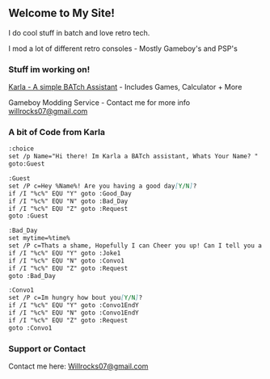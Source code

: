 ## Welcome to My Site!

I do cool stuff in batch and love retro tech.

I mod a lot of different retro consoles - Mostly Gameboy's and PSP's

### Stuff im working on!

[Karla - A simple BATch Assistant](https://github.com/LiamVoid/Karla) - Includes Games, Calculator + More


Gameboy Modding Service - Contact me for more info
willrocks07@gmail.com


### A bit of Code from Karla
```markdown
:choice
set /p Name="Hi there! Im Karla a BATch assistant, Whats Your Name? "
goto:Guest

:Guest
set /P c=Hey %Name%! Are you having a good day[Y/N]?
if /I "%c%" EQU "Y" goto :Good_Day
if /I "%c%" EQU "N" goto :Bad_Day
if /I "%c%" EQU "Z" goto :Request
goto :Guest

:Bad_Day
set mytime=%time%
set /P c=Thats a shame, Hopefully I can Cheer you up! Can I tell you a joke[Y/N]?
if /I "%c%" EQU "Y" goto :Joke1
if /I "%c%" EQU "N" goto :Convo1
if /I "%c%" EQU "Z" goto :Request
goto :Bad_Day

:Convo1
set /P c=Im hungry how bout you[Y/N]?
if /I "%c%" EQU "Y" goto :Convo1EndY
if /I "%c%" EQU "N" goto :Convo1EndY
if /I "%c%" EQU "Z" goto :Request
goto :Convo1
```


<script src="https://gist.github.com/LiamVoid/42ce885968ab72d48685a5932ca45e37.js"></script>


### Support or Contact

Contact me here:
Willrocks07@gmail.com
